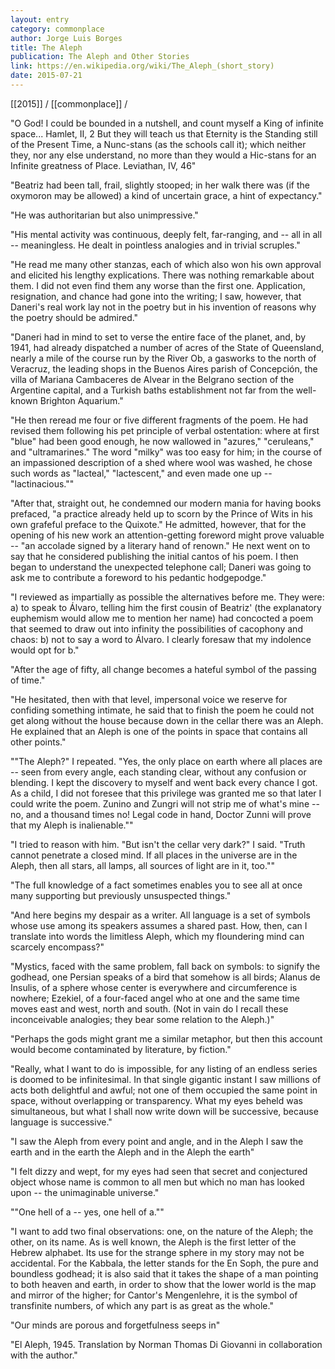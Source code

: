 ```yaml
---
layout: entry
category: commonplace
author: Jorge Luis Borges
title: The Aleph
publication: The Aleph and Other Stories
link: https://en.wikipedia.org/wiki/The_Aleph_(short_story)
date: 2015-07-21
---
```


[[2015]] / [[commonplace]] / 

"O God! I could be bounded in a nutshell, and count myself a King of infinite space... Hamlet, II, 2 But they will teach us that Eternity is the Standing still of the Present Time, a Nunc-stans (as the schools call it); which neither they, nor any else understand, no more than they would a Hic-stans for an Infinite greatness of Place. Leviathan, IV, 46"
 
"Beatriz had been tall, frail, slightly stooped; in her walk there was (if the oxymoron may be allowed) a kind of uncertain grace, a hint of expectancy."

"He was authoritarian but also unimpressive."

"His mental activity was continuous, deeply felt, far-ranging, and -- all in all -- meaningless. He dealt in pointless analogies and in trivial scruples."

"He read me many other stanzas, each of which also won his own approval and elicited his lengthy explications. There was nothing remarkable about them. I did not even find them any worse than the first one. Application, resignation, and chance had gone into the writing; I saw, however, that Daneri's real work lay not in the poetry but in his invention of reasons why the poetry should be admired."

"Daneri had in mind to set to verse the entire face of the planet, and, by 1941, had already dispatched a number of acres of the State of Queensland, nearly a mile of the course run by the River Ob, a gasworks to the north of Veracruz, the leading shops in the Buenos Aires parish of Concepción, the villa of Mariana Cambaceres de Alvear in the Belgrano section of the Argentine capital, and a Turkish baths establishment not far from the well-known Brighton Aquarium."

"He then reread me four or five different fragments of the poem. He had revised them following his pet principle of verbal ostentation: where at first "blue" had been good enough, he now wallowed in "azures," "ceruleans," and "ultramarines." The word "milky" was too easy for him; in the course of an impassioned description of a shed where wool was washed, he chose such words as "lacteal," "lactescent," and even made one up -- "lactinacious.""

"After that, straight out, he condemned our modern mania for having books prefaced, "a practice already held up to scorn by the Prince of Wits in his own grafeful preface to the Quixote." He admitted, however, that for the opening of his new work an attention-getting foreword might prove valuable -- "an accolade signed by a literary hand of renown." He next went on to say that he considered publishing the initial cantos of his poem. I then began to understand the unexpected telephone call; Daneri was going to ask me to contribute a foreword to his pedantic hodgepodge."

"I reviewed as impartially as possible the alternatives before me. They were: a) to speak to Álvaro, telling him the first cousin of Beatriz' (the explanatory euphemism would allow me to mention her name) had concocted a poem that seemed to draw out into infinity the possibilities of cacophony and chaos: b) not to say a word to Álvaro. I clearly foresaw that my indolence would opt for b."
 
"After the age of fifty, all change becomes a hateful symbol of the passing of time."

"He hesitated, then with that level, impersonal voice we reserve for confiding something intimate, he said that to finish the poem he could not get along without the house because down in the cellar there was an Aleph. He explained that an Aleph is one of the points in space that contains all other points."

""The Aleph?" I repeated. "Yes, the only place on earth where all places are -- seen from every angle, each standing clear, without any confusion or blending. I kept the discovery to myself and went back every chance I got. As a child, I did not foresee that this privilege was granted me so that later I could write the poem. Zunino and Zungri will not strip me of what's mine -- no, and a thousand times no! Legal code in hand, Doctor Zunni will prove that my Aleph is inalienable.""
 
"I tried to reason with him. "But isn't the cellar very dark?" I said. "Truth cannot penetrate a closed mind. If all places in the universe are in the Aleph, then all stars, all lamps, all sources of light are in it, too.""

"The full knowledge of a fact sometimes enables you to see all at once many supporting but previously unsuspected things."

"And here begins my despair as a writer. All language is a set of symbols whose use among its speakers assumes a shared past. How, then, can I translate into words the limitless Aleph, which my floundering mind can scarcely encompass?"

"Mystics, faced with the same problem, fall back on symbols: to signify the godhead, one Persian speaks of a bird that somehow is all birds; Alanus de Insulis, of a sphere whose center is everywhere and circumference is nowhere; Ezekiel, of a four-faced angel who at one and the same time moves east and west, north and south. (Not in vain do I recall these inconceivable analogies; they bear some relation to the Aleph.)"

"Perhaps the gods might grant me a similar metaphor, but then this account would become contaminated by literature, by fiction."

"Really, what I want to do is impossible, for any listing of an endless series is doomed to be infinitesimal. In that single gigantic instant I saw millions of acts both delightful and awful; not one of them occupied the same point in space, without overlapping or transparency. What my eyes beheld was simultaneous, but what I shall now write down will be successive, because language is successive."

"I saw the Aleph from every point and angle, and in the Aleph I saw the earth and in the earth the Aleph and in the Aleph the earth"

"I felt dizzy and wept, for my eyes had seen that secret and conjectured object whose name is common to all men but which no man has looked upon -- the unimaginable universe."

""One hell of a -- yes, one hell of a.""

"I want to add two final observations: one, on the nature of the Aleph; the other, on its name. As is well known, the Aleph is the first letter of the Hebrew alphabet. Its use for the strange sphere in my story may not be accidental. For the Kabbala, the letter stands for the En Soph, the pure and boundless godhead; it is also said that it takes the shape of a man pointing to both heaven and earth, in order to show that the lower world is the map and mirror of the higher; for Cantor's Mengenlehre, it is the symbol of transfinite numbers, of which any part is as great as the whole."

"Our minds are porous and forgetfulness seeps in"

"El Aleph, 1945. Translation by Norman Thomas Di Giovanni in collaboration with the author."

